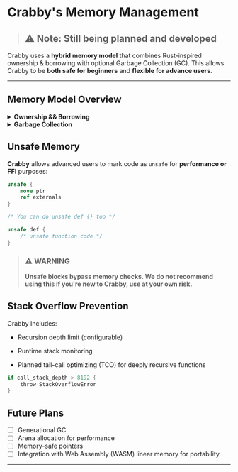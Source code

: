 # Crabby's Memory Management

> ## ⚠️ Note: Still being planned and developed

Crabby uses a **hybrid memory model** that combines Rust-inspired ownership & borrowing with optional
Garbage Collection (GC). This allows Crabby to be **both safe for beginners** and **flexible for advance users**.

---

## Memory Model Overview

<details>

<summary><strong>Ownership && Borrowing</strong></summary>

- Every value in Crabby has a **single owner**
- Ownership is transferred on assignment or function calls (similar to **Rust**)
- Borrowing is supported using the `&` (immutable) and `mut` (mutable) borrow syntax.

Example:

```rs
let mut emoji = "🦀"
let ref alias = &emoji
```

</details>

<details>

<summary><strong>Garbage Collection</strong></summary>

- Crabby has a secondary GC layer for dynamically allocated objects like closures, lambdas, and runtime-created data structures.

- The garbage collector runs incrementally to prevent long pauses.

- Safe code cannot cause memory leaks, but `unsafe` blocks can bypass these guarantees.

</details>

## Unsafe Memory

**Crabby** allows advanced users to mark code as `unsafe` for **performance or FFI** purposes:

```rs
unsafe {
    move ptr
    ref externals
}

/* You can do unsafe def {} too */

unsafe def {
    /* unsafe function code */
}
```

> ### ⚠️ WARNING
>
> **Unsafe blocks bypass memory checks. We do not recommend using this if you're new to Crabby, use at your own risk.**

## Stack Overflow Prevention

Crabby Includes:

- Recursion depth limit (configurable)

- Runtime stack monitoring

- Planned tail-call optimizing (TCO) for deeply recursive functions

```rs
if call_stack_depth > 8192 {
    throw StackOverflowError
}
```

## Future Plans

- [ ] Generational GC
- [ ] Arena allocation for performance
- [ ] Memory-safe pointers
- [ ] Integration with Web Assembly (WASM) linear memory for portability

---
